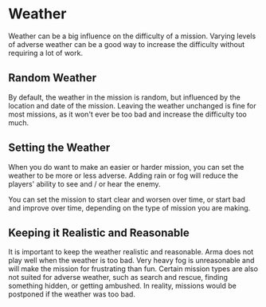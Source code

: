 # Weather

Weather can be a big influence on the difficulty of a mission. Varying levels
of adverse weather can be a good way to increase the difficulty without
requiring a lot of work.

## Random Weather

By default, the weather in the mission is random, but influenced by the location
and date of the mission. Leaving the weather unchanged is fine for most missions,
as it won't ever be too bad and increase the difficulty too much.

## Setting the Weather

When you do want to make an easier or harder mission, you can set the weather
to be more or less adverse. Adding rain or fog will reduce the players' ability
to see and / or hear the enemy.

You can set the mission to start clear and worsen over time, or start bad and
improve over time, depending on the type of mission you are making.

## Keeping it Realistic and Reasonable

It is important to keep the weather realistic and reasonable. Arma does
not play well when the weather is too bad. Very heavy fog is unreasonable
and will make the mission for frustrating than fun. Certain mission types
are also not suited for adverse weather, such as search and rescue,
finding something hidden, or getting ambushed. In reality, missions
would be postponed if the weather was too bad.

